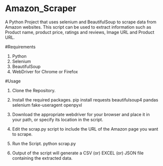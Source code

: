 # Amazon_Scraper
A Python Project that uses selenium and BeautifulSoup to scrape data from Amazon websites. This script can be used to extract information such as Product name, product price, ratings and reviews, Image URL and Product URL.

#Requirements 

1. Python 
2. Selenium
3. BeautifulSoup 
4. WebDriver for Chrome or Firefox
   

#Usage 
1. Clone the Repository.
2. Install the required packages.
   pip install requests beautifulsoup4 pandas selenium fake-useragent openpyxl
   
3. Download the appropriate webdriver for your browser and place it in your path, or specify its location in the script.
4. Edit the scrap.py script to include the URL of the Amazon page you want to scrape.
5. Run the Script.
   python scrap.py
   
6. Output of the script will generate a CSV (or) EXCEL (or) JSON file containing the extracted data. 
